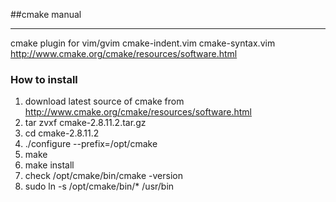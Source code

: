 ##cmake manual

---
cmake plugin for vim/gvim
    cmake-indent.vim
    cmake-syntax.vim
http://www.cmake.org/cmake/resources/software.html

### How to install
1. download latest source of cmake from http://www.cmake.org/cmake/resources/software.html
1. tar zvxf cmake-2.8.11.2.tar.gz
1. cd cmake-2.8.11.2
1. ./configure --prefix=/opt/cmake
1. make
1. make install
1. check /opt/cmake/bin/cmake -version
1. sudo ln -s /opt/cmake/bin/* /usr/bin
